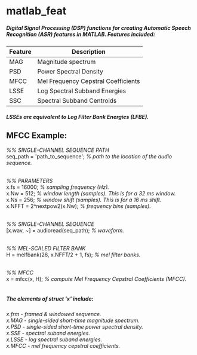 # matlab_feat
##### Digital Signal Processing (DSP) functions for creating Automatic Speech Recognition (ASR) features in MATLAB. Features included:

Feature | Description
--------| -----------
 MAG | Magnitude spectrum
 PSD | Power Spectral Density
 MFCC | Mel Frequency Cepstral Coefficients
 LSSE | Log Spectral Subband Energies
 SSC | Spectral Subband Centroids

##### LSSEs are equivalent to Log Filter Bank Energies (LFBE).


## MFCC Example:

*%% SINGLE-CHANNEL SEQUENCE PATH* <br />
seq_path = 'path_to_sequence'; *% path to the location of the audio sequence.* <br /> <br />

*%% PARAMETERS* <br />
x.fs = 16000; *% sampling frequency (Hz).* <br />
x.Nw = 512; *% window length (samples). This is for a 32 ms window.* <br />
x.Ns = 256; *% window shift (samples). This is for a 16 ms shift.* <br />
x.NFFT = 2^nextpow2(x.Nw); *% frequency bins (samples).* <br /> <br />

*%% SINGLE-CHANNEL SEQUENCE* <br />
[x.wav, ~] = audioread(seq_path); *% waveform.* <br /> <br />

*%% MEL-SCALED FILTER BANK* <br />
H = melfbank(26, x.NFFT/2 + 1, fs); *% mel filter banks.* <br /> <br />

*%% MFCC* <br />
x = mfcc(x, H); *% compute Mel Frequency Cepstral Coefficients (MFCC).* <br /> <br />

##### The elements of struct 'x' include:

*x.frm - framed & windowed sequence.* <br />
*x.MAG - single-sided short-time magnitude spectrum.* <br />
*x.PSD - single-sided short-time power spectral density.* <br />
*x.SSE - spectral suband energies.* <br />
*x.LSSE - log spectral suband energies.* <br />
*x.MFCC - mel frequency cepstral coefficients.* <br />
